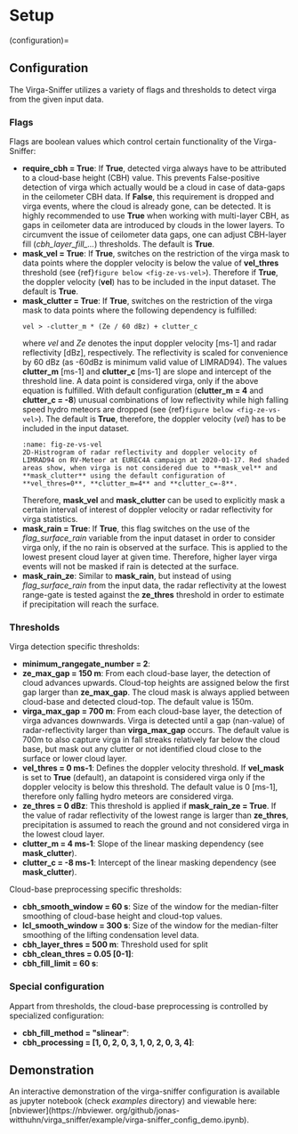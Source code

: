 # Setup

(configuration)=
## Configuration
The Virga-Sniffer utilizes a variety of flags and thresholds to detect virga from the given input data.

### Flags
Flags are boolean values which control certain functionality of the Virga-Sniffer:
 - **require_cbh = True**: If **True**, detected virga always have to be attributed to a cloud-base height (CBH) value. This prevents False-positive detection of virga which actually would be a cloud in case of data-gaps in the ceilometer CBH data. If **False**, this requirement is dropped and virga events, where the cloud is already gone, can be detected. It is highly recommended to use **True** when working with multi-layer CBH, as gaps in ceilometer data are introduced by clouds in the lower layers. To circumvent the issue of ceilometer data gaps, one can adjust CBH-layer fill (*cbh_layer_fill_...*) thresholds. The default is **True**.
 - **mask_vel = True**: If **True**, switches on the restriction of the virga mask to data points where the doppler velocity is below the value of **vel_thres** threshold (see {ref}`figure below <fig-ze-vs-vel>`). Therefore if 
   **True**, 
   the doppler velocity (**vel**) has to be included in the input dataset. The default is **True**. 
 - **mask_clutter = True**: If **True**, switches on the restriction of the virga mask to data points where the following dependency is fulfilled:
   ```
   vel > -clutter_m * (Ze / 60 dBz) + clutter_c
   ```
   where *vel* and *Ze* denotes the input doppler velocity [ms-1] and radar reflectivity [dBz], respectively. The reflectivity is scaled for convenience by 60 dBz (as -60dBz is minimum valid 
   value of LIMRAD94). The values **clutter_m** [ms-1] and **clutter_c** [ms-1] are 
   slope and intercept of the threshold line. A data point is considered virga, only if the above equation is fulfilled. With default configuration (**clutter_m = 4** and **clutter_c = -8**) unusual 
   combinations of low reflectivity while high falling speed hydro meteors are dropped (see {ref}`figure below <fig-ze-vs-vel>`). The default is **True**, therefore, the doppler velocity (*vel*) 
   has to be included in 
   the 
   input 
   dataset.
   ```{figure} ../docs/images/vs_demonstration_ze_vs_vel.png
   :name: fig-ze-vs-vel
   2D-Histrogram of radar reflectivity and doppler velocity of LIMRAD94 on RV-Meteor at EUREC4A campaign at 2020-01-17. Red shaded areas show, when virga is not considered due to **mask_vel** and 
   **mask_clutter** using the default configuration of **vel_thres=0**, **clutter_m=4** and **clutter_c=-8**.
   ```
   Therefore, **mask_vel** and **mask_clutter** can be used to explicitly mask a certain interval of interest of doppler velocity or radar reflectivity for virga statistics.
 - **mask_rain = True**: If **True**, this flag switches on the use of the *flag_surface_rain* variable from the input dataset in order to consider virga only, if the no rain is observed at the 
   surface. This is applied to the lowest present cloud layer at given time. Therefore, higher layer virga events will not be masked if rain is detected at the surface.
 - **mask_rain_ze**: Similar to **mask_rain**, but instead of using *flag_surface_rain* from the input data, the radar reflectivity at the lowest range-gate is tested against the **ze_thres** 
   threshold in order to estimate if precipitation will reach the surface.

### Thresholds
Virga detection specific thresholds:
 - **minimum_rangegate_number = 2**:
 - **ze_max_gap = 150 m**: From each cloud-base layer, the detection of cloud advances upwards. Cloud-top heights are assigned below the first gap larger than **ze_max_gap**. The cloud mask is 
   always applied between cloud-base and detected cloud-top. The default value is 150m.
 - **virga_max_gap = 700 m**: From each cloud-base layer, the detection of virga advances downwards. Virga is detected until a gap (nan-value) of radar-reflectivity larger than **virga_max_gap** 
   occurs. The default value is 700m to also capture virga in fall streaks relatively far below the cloud base, but mask out any clutter or not identified cloud close to the surface or lower cloud 
   layer.
 - **vel_thres = 0 ms-1**: Defines the doppler velocity threshold. If **vel_mask** is set to **True** (default), an datapoint is considered virga only if the doppler velocity is below this threshold. 
   The 
   default value is 0 [ms-1], therefore only falling hydro meteors are considered virga.
 - **ze_thres = 0 dBz**: This threshold is applied if **mask_rain_ze = True**. If the value of radar reflectivity of the lowest range is larger than **ze_thres**, precipitation is assumed to reach 
   the ground and not considered virga in the lowest cloud layer. 
 - **clutter_m = 4 ms-1**: Slope of the linear masking dependency (see **mask_clutter**).
 - **clutter_c = -8 ms-1**: Intercept of the linear masking dependency (see **mask_clutter**).

Cloud-base preprocessing specific thresholds:
 - **cbh_smooth_window = 60 s**: Size of the window for the median-filter smoothing of cloud-base height and cloud-top values.
 - **lcl_smooth_window = 300 s**: Size of the window for the median-filter smoothing of the lifting condensation level data.
 - **cbh_layer_thres = 500 m**: Threshold used for split
 - **cbh_clean_thres = 0.05 [0-1]**:
 - **cbh_fill_limit = 60 s**:


### Special configuration
Appart from thresholds, the cloud-base preprocessing is controlled by specialized configuration:
 - **cbh_fill_method = "slinear"**:
 - **cbh_processing = [1, 0, 2, 0, 3, 1, 0, 2, 0, 3, 4]**:

## Demonstration
An interactive demonstration of the virga-sniffer configuration is available as jupyter notebook (check *examples* directory) and viewable here: [nbviewer](https://nbviewer.
org/github/jonas-witthuhn/virga_sniffer/example/virga-sniffer_config_demo.ipynb).


